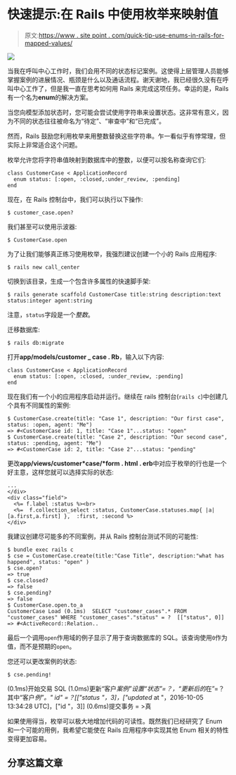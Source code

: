 # 快速提示:在 Rails 中使用枚举来映射值

> 原文:[https://www . site point . com/quick-tip-use-enums-in-rails-for-mapped-values/](https://www.sitepoint.com/quick-tip-use-enums-in-rails-for-mapped-values/)

![](../Images/b25b54cda81a5268345873412929e4c9.png)

当我在呼叫中心工作时，我们会用不同的状态标记案例。这使得上层管理人员能够掌握案例的进展情况、瓶颈是什么以及通话流程。谢天谢地，我已经很久没有在呼叫中心工作了，但是我一直在思考如何用 Rails 来完成这项任务。幸运的是，Rails 有一个名为**enum**的解决方案。

当您向模型添加状态时，您可能会尝试使用字符串来设置状态。这非常有意义，因为不同的状态往往被命名为“待定”、“审查中”和“已完成”。

然而，Rails 鼓励您利用枚举来用整数替换这些字符串。乍一看似乎有悖常理，但实际上非常适合这个问题。

枚举允许您将字符串值映射到数据库中的整数，以便可以按名称查询它们:

```
class CustomerCase < ApplicationRecord
  enum status: [:open, :closed,:under_review, :pending]
end 
```

现在，在 Rails 控制台中，我们可以执行以下操作:

```
$ customer_case.open? 
```

我们甚至可以使用示波器:

```
$ CustomerCase.open 
```

为了让我们能够真正练习使用枚举，我强烈建议创建一个小的 Rails 应用程序:

```
$ rails new call_center 
```

切换到该目录，生成一个包含许多属性的快速脚手架:

```
$ rails generate scaffold CustomerCase title:string description:text status:integer agent:string 
```

注意，`status`字段是一个*整数*。

迁移数据库:

```
$ rails db:migrate 
```

打开**app/models/customer _ case . Rb**，输入以下内容:

```
class CustomerCase < ApplicationRecord
  enum status: [:open, :closed, :under_review, :pending]
end 
```

现在我们有一个小的应用程序启动并运行。继续在 rails 控制台(`rails c`)中创建几个具有不同属性的案例:

```
$ CustomerCase.create(title: "Case 1", description: "Our first case", status: :open, agent: "Me")
=> #<CustomerCase id: 1, title: "Case 1"...status: "open"
$ CustomerCase.create(title: "Case 2", description: "Our second case", status: :pending, agent: "Me")
=> #<CustomerCase id: 2, title: "Case 2"...status: "pending" 
```

更改**app/views/customer*case/*form . html . erb**中对应于枚举的行也是一个好主意，这样您就可以选择实际的状态:

```
...
</div>
<div class="field">
  <%= f.label :status %><br>
  <%=  f.collection_select :status, CustomerCase.statuses.map{ |a| [a.first,a.first] },  :first, :second %>
</div> 
```

我建议创建尽可能多的不同案例，并从 Rails 控制台测试不同的可能性:

```
$ bundle exec rails c
$ cse = CustomerCase.create(title:"Case Title", description:"what has happend", status: "open" )
$ cse.open?
=> true
$ cse.closed?
=> false
$ cse.pending?
=> false
$ CustomerCase.open.to_a
CustomerCase Load (0.1ms)  SELECT "customer_cases".* FROM "customer_cases" WHERE "customer_cases"."status" = ?  [["status", 0]]
=> #<ActiveRecord::Relation.. 
```

最后一个调用`open`作用域的例子显示了用于查询数据库的 SQL。该查询使用`0`作为值，而不是预期的`open`。

您还可以更改案例的状态:

```
$ cse.pending! 
```

(0.1ms)开始交易
SQL (1.0ms)更新“客户*案例”设置“状态”=？，“更新后的*在”=？其中“客户*例”。" id" =？[["status "，3]，["updated* at "，2016-10-05 13:34:28 UTC]，["id "，3]]
(0.6ms)提交事务
= >真

如果使用得当，枚举可以极大地增加代码的可读性。既然我们已经研究了 Enum 和一个可能的用例，我希望它能使在 Rails 应用程序中实现其他 Enum 相关的特性变得更加容易。

## 分享这篇文章
